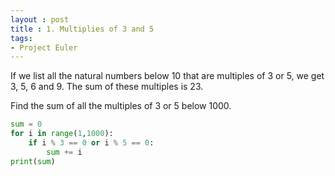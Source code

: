 ```yaml
---
layout : post
title : 1. Multiplies of 3 and 5
tags:
- Project Euler
---
```


If we list all the natural numbers below 10 that are multiples of 3 or 5, we get 3, 5, 6 and 9. The sum of these multiples is 23.

Find the sum of all the multiples of 3 or 5 below 1000.



```python
sum = 0
for i in range(1,1000):
    if i % 3 == 0 or i % 5 == 0:
        sum += i
print(sum)
```

